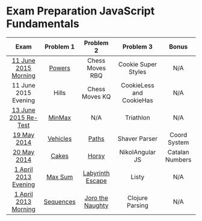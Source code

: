 # Exam Preparation JavaScript Fundamentals

| Exam | Problem 1 | Problem 2 | Problem 3 | Bonus |
| :-: | :-: | :-: | :-: | :-: |
| [11 June 2015 Morning](http://bgcoder.com/Contests/Practice/Index/246) | [Powers](./Powers) | Chess Moves RBQ | Cookie Super Styles | N/A |
| 11 June 2015 Evening | Hills | Chess Moves KQ | CookieLess and CookieHas | N/A |
| [13 June 2015 Re-Test](http://bgcoder.com/Contests/Practice/Index/248) | [MinMax](./MinMax) | N/A | Triathlon | N/A |
| [19 May 2014](http://bgcoder.com/Contests/Practice/Index/187) | [Vehicles](./Vehicles) | [Paths](./Paths) | Shaver Parser | Coord System |
| [20 May 2014](http://bgcoder.com/Contests/Practice/Index/189) | [Cakes](./Cakes) | [Horsy](./Horsy) | NikolAngular JS | Catalan Numbers |
| [1 April 2013 Evening](http://bgcoder.com/Contests/Practice/Index/75) | [Max Sum](./MaxSum) | [Labyrinth Escape](./LabyrinthEscape) | Listy | N/A |
| [1 April 2013 Morning](http://bgcoder.com/Contests/Practice/Index/74) | [Sequences](./Sequences) | [Joro the Naughty](./JoroTheNaughty) | Clojure Parsing | N/A |